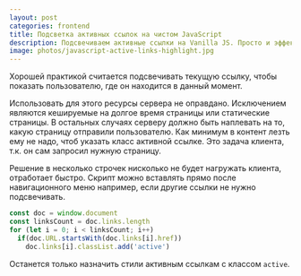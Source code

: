 ```yaml
---
layout: post
categories: frontend
title: Подсветка активных ссылок на чистом JavaScript
description: Подсвечиваем активные ссылки на Vanilla JS. Просто и эффективно.
image: photos/javascript-active-links-highlight.jpg
---
```


Хорошей практикой считается подсвечивать текущую ссылку, чтобы показать пользователю, где он находится в данный момент.

Использовать для этого ресурсы сервера не оправдано. Исключением являются кешируемые на долгое время страницы или статические страницы.
В остальных случаях серверу должно быть наплевать на то, какую страницу отправили пользователю. Как минимум в контент лезть ему не надо, чтоб указать класс активной ссылке.
Это задача клиента, т.к. он сам запросил нужную страницу.

Решение в несколько строчек нисколько не будет нагружать клиента, отработает быстро. Скрипт можно вставлять прямо после навигационного меню например, если другие ссылки не нужно подсвечивать.

```javascript
const doc = window.document
const linksCount = doc.links.length 
for (let i = 0; i < linksCount; i++)
  if(doc.URL.startsWith(doc.links[i].href))
    doc.links[i].classList.add('active') 
```

Останется только назначить стили активным ссылкам с классом `active`.
